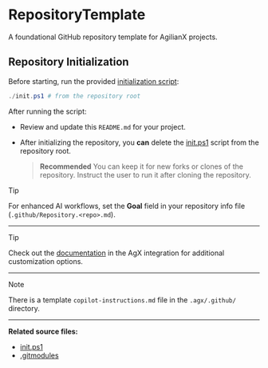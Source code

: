 # RepositoryTemplate

A foundational GitHub repository template for AgilianX projects.

## Repository Initialization

Before starting, run the provided [initialization script](init.ps1):

```powershell
./init.ps1 # from the repository root
```

After running the script:

- Review and update this `README.md` for your project.
- After initializing the repository, you **can** delete the [init.ps1](init.ps1) script from the repository root.

    > **Recommended** You can keep it for new forks or clones of the repository. Instruct the user to run it after cloning the repository.

> [!TIP]
> For enhanced AI workflows, set the **Goal** field in your repository info file (`.github/Repository.<repo>.md`).

---

> [!TIP]
> Check out the [documentation](https://github.com/AgilianX/.agx/blob/master/README.md) in the AgX integration for additional customization options.

---

> [!NOTE]
> There is a template `copilot-instructions.md` file in the `.agx/.github/` directory.

---

**Related source files:**

- [init.ps1](init.ps1)
- [.gitmodules](.gitmodules)
